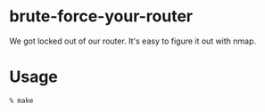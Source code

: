 # brute-force-your-router

We got locked out of our router. It's easy to figure it out with nmap.

# Usage

    % make
